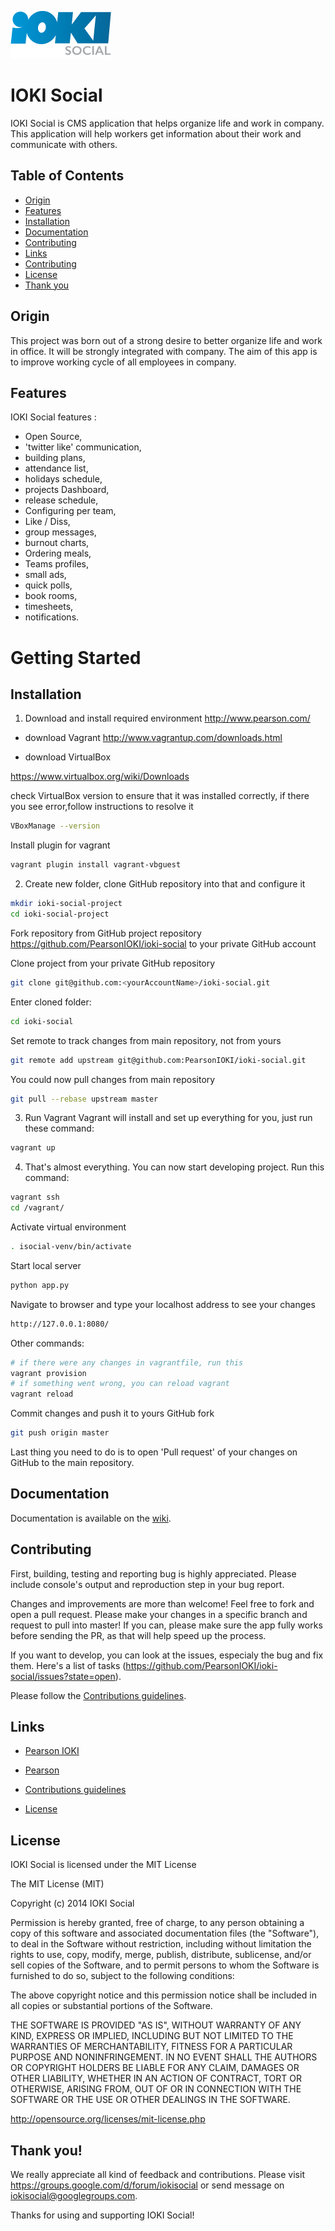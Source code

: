 ![](logo.png)

IOKI Social
====================

IOKI Social is CMS application that helps organize life and work in company. This application will help workers get information about their work and communicate with others.


Table of Contents
-----------------

- [Origin](#origin)
- [Features](#features)
- [Installation](#installation)
- [Documentation](#documentation)
- [Contributing](#contributing)
- [Links](#links)
- [Contributing](#contributing)
- [License](#license)
- [Thank you](#thank-you)

Origin
-----------
This project was born out of a strong desire to better organize life and work in office. It will be strongly integrated with company. The aim of this app is to improve working cycle of all employees in company.



Features
-----------

IOKI Social features :

* Open Source,
* 'twitter like' communication,
* building plans,
* attendance list,
* holidays schedule,
* projects Dashboard,
* release schedule,
* Configuring per team,
* Like / Diss,
* group messages,
* burnout charts,
* Ordering meals,
* Teams profiles,
* small ads,
* quick polls,
* book rooms,
* timesheets,
* notifications.

Getting Started
==========


Installation
------------

1. Download and install required environment
http://www.pearson.com/
*    download Vagrant
<http://www.vagrantup.com/downloads.html>

*    download VirtualBox

<https://www.virtualbox.org/wiki/Downloads>

check VirtualBox version to ensure that it was installed  correctly, if there you see error,follow instructions to resolve it

```bash
VBoxManage --version
```

Install plugin for vagrant

```bash
vagrant plugin install vagrant-vbguest
```

2. Create new folder, clone GitHub repository into that and configure it

```bash
mkdir ioki-social-project
cd ioki-social-project
```
Fork repository from GitHub project repository https://github.com/PearsonIOKI/ioki-social to your private GitHub account

Clone project from your private GitHub repository

```bash
git clone git@github.com:<yourAccountName>/ioki-social.git
```
Enter cloned folder:

```bash
cd ioki-social
```

Set remote to track changes from main repository, not from yours

```bash
git remote add upstream git@github.com:PearsonIOKI/ioki-social.git
```

You could now pull changes from main repository

```bash
git pull --rebase upstream master
```

3. Run Vagrant
Vagrant will install and set up everything for you, just run these command:

```bash
vagrant up
```

4. That's almost everything. You can now start developing project. Run this command:

```bash
vagrant ssh
cd /vagrant/
```

Activate virtual environment

```bash
. isocial-venv/bin/activate
```

Start local server
```bash
python app.py
```

Navigate to browser and type your localhost address to see your changes

```bash
http://127.0.0.1:8080/
```

Other commands:

```bash
# if there were any changes in vagrantfile, run this
vagrant provision
# if something went wrong, you can reload vagrant
vagrant reload
```

Commit changes and push it to yours GitHub fork

```bash
git push origin master
```
Last thing you need to do is to open 'Pull request' of your changes on GitHub to the main repository.



Documentation
-----------

Documentation is available on the [wiki](https://github.com/PearsonIOKI/ioki-social/wiki).


Contributing
-----------

First, building, testing and reporting bug is highly appreciated. Please include console's output and reproduction step in your bug report.

Changes and improvements are more than welcome! Feel free to fork and open a pull request. Please make your changes in a specific branch and request to pull into master! If you can, please make sure the app fully works before sending the PR, as that will help speed up the process.


If you want to develop, you can look at the issues, especialy the bug and fix them.
Here's a list of tasks (https://github.com/PearsonIOKI/ioki-social/issues?state=open).

Please follow the [Contributions guidelines](../master/CONTRIBUTING.md).

Links
-----------

* [Pearson IOKI](http://www.ioki.com.pl)

* [Pearson](http://www.pearson.com)

* [Contributions guidelines](../master/CONTRIBUTING.md)

* [License](../master/LICENSE.txt)



License
-----------

IOKI Social is licensed under the MIT License

The MIT License (MIT)

Copyright (c) 2014 IOKI Social

Permission is hereby granted, free of charge, to any person obtaining a copy
of this software and associated documentation files (the "Software"), to deal
in the Software without restriction, including without limitation the rights
to use, copy, modify, merge, publish, distribute, sublicense, and/or sell
copies of the Software, and to permit persons to whom the Software is
furnished to do so, subject to the following conditions:

The above copyright notice and this permission notice shall be included in
all copies or substantial portions of the Software.

THE SOFTWARE IS PROVIDED "AS IS", WITHOUT WARRANTY OF ANY KIND, EXPRESS OR
IMPLIED, INCLUDING BUT NOT LIMITED TO THE WARRANTIES OF MERCHANTABILITY,
FITNESS FOR A PARTICULAR PURPOSE AND NONINFRINGEMENT. IN NO EVENT SHALL THE
AUTHORS OR COPYRIGHT HOLDERS BE LIABLE FOR ANY CLAIM, DAMAGES OR OTHER
LIABILITY, WHETHER IN AN ACTION OF CONTRACT, TORT OR OTHERWISE, ARISING FROM,
OUT OF OR IN CONNECTION WITH THE SOFTWARE OR THE USE OR OTHER DEALINGS IN
THE SOFTWARE.

<http://opensource.org/licenses/mit-license.php>

Thank you!
-----------

We really appreciate all kind of feedback and contributions.  Please visit <https://groups.google.com/d/forum/iokisocial> or send message on <iokisocial@googlegroups.com>.

Thanks for using and supporting IOKI Social!
